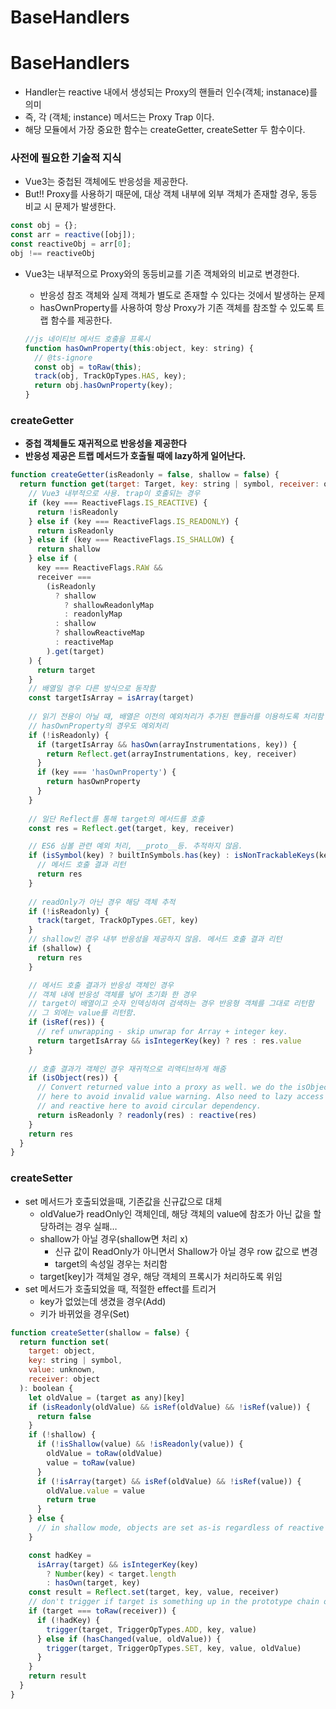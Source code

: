 # BaseHandlers

# BaseHandlers

- Handler는 reactive 내에서 생성되는 Proxy의 핸들러 인수(객체; instanace)를 의미
- 즉, 각 (객체; instance) 메서드는 Proxy Trap 이다.
- 해당 모듈에서 가장 중요한 함수는 createGetter, createSetter 두 함수이다.

### 사전에 필요한 기술적 지식

- Vue3는 중첩된 객체에도 반응성을 제공한다.
- But!! Proxy를 사용하기 때문에, 대상 객체 내부에 외부 객체가 존재할 경우, 동등 비교 시 문제가 발생한다.

```jsx
const obj = {};
const arr = reactive([obj]);
const reactiveObj = arr[0];
obj !== reactiveObj
```

- Vue3는 내부적으로 Proxy와의 동등비교를 기존 객체와의 비교로 변경한다.
    - 반응성 참조 객체와 실제 객체가 별도로 존재할 수 있다는 것에서 발생하는 문제
    - hasOwnProperty를 사용하여 항상 Proxy가 기존 객체를 참조할 수 있도록 트랩 함수를 제공한다.
    
    ```jsx
    //js 네이티브 메서드 호출을 프록시
    function hasOwnProperty(this:object, key: string) {
      // @ts-ignore
      const obj = toRaw(this);
      track(obj, TrackOpTypes.HAS, key);
      return obj.hasOwnProperty(key);
    }
    ```
    

### createGetter

- **중첩 객체들도 재귀적으로 반응성을 제공한다**
- **반응성 제공은 트랩 메서드가 호출될 때에 lazy하게 일어난다.**

```jsx
function createGetter(isReadonly = false, shallow = false) {
  return function get(target: Target, key: string | symbol, receiver: object) {
    // Vue3 내부적으로 사용. trap이 호출되는 경우
    if (key === ReactiveFlags.IS_REACTIVE) {
      return !isReadonly
    } else if (key === ReactiveFlags.IS_READONLY) {
      return isReadonly
    } else if (key === ReactiveFlags.IS_SHALLOW) {
      return shallow
    } else if (
      key === ReactiveFlags.RAW &&
      receiver ===
        (isReadonly
          ? shallow
            ? shallowReadonlyMap
            : readonlyMap
          : shallow
          ? shallowReactiveMap
          : reactiveMap
        ).get(target)
    ) {
      return target
    }
	// 배열일 경우 다른 방식으로 동작함
    const targetIsArray = isArray(target)
	
    // 읽기 전용이 아닐 때, 배열은 이전의 예외처리가 추가된 핸들러를 이용하도록 처리함
    // hasOwnProperty의 경우도 예외처리
    if (!isReadonly) {
      if (targetIsArray && hasOwn(arrayInstrumentations, key)) {
        return Reflect.get(arrayInstrumentations, key, receiver)
      }
      if (key === 'hasOwnProperty') {
        return hasOwnProperty
      }
    }
	
    // 일단 Reflect를 통해 target의 메서드를 호출
    const res = Reflect.get(target, key, receiver)

	// ES6 심볼 관련 예외 처리, __proto__등. 추적하지 않음.
    if (isSymbol(key) ? builtInSymbols.has(key) : isNonTrackableKeys(key)) {
      // 메서드 호출 결과 리턴
      return res
    }
    
    // readOnly가 아닌 경우 해당 객체 추적
    if (!isReadonly) {
      track(target, TrackOpTypes.GET, key)
    }
	// shallow인 경우 내부 반응성을 제공하지 않음. 메서드 호출 결과 리턴
    if (shallow) {
      return res
    }

    // 메서드 호출 결과가 반응성 객체인 경우
    // 객체 내에 반응성 객체를 넣어 초기화 한 경우
    // target이 배열이고 숫자 인덱싱하여 검색하는 경우 반응형 객체를 그대로 리턴함
    // 그 외에는 value를 리턴함.
    if (isRef(res)) {
      // ref unwrapping - skip unwrap for Array + integer key.
      return targetIsArray && isIntegerKey(key) ? res : res.value
    }
	
    // 호출 결과가 객체인 경우 재귀적으로 리액티브하게 해줌
    if (isObject(res)) {
      // Convert returned value into a proxy as well. we do the isObject check
      // here to avoid invalid value warning. Also need to lazy access readonly
      // and reactive here to avoid circular dependency.
      return isReadonly ? readonly(res) : reactive(res)
    }
    return res
  }
}
```

### createSetter

- set 메서드가 호출되었을때, 기존값을 신규값으로 대체
    - oldValue가 readOnly인 객체인데, 해당 객체의 value에 참조가 아닌 값을 할당하려는 경우 실패…
    - shallow가 아닐 경우(shallow면 처리 x)
        - 신규 값이 ReadOnly가 아니면서 Shallow가 아닐 경우 row 값으로 변경
        - target의 속성일 경우는 처리함
    - target[key]가 객체일 경우, 해당 객체의 프록시가 처리하도록 위임
- set 메서드가 호출되었을 때, 적절한 effect를 트리거
    - key가 없었는데 생겼을 경우(Add)
    - 키가 바뀌었을 경우(Set)

```jsx
function createSetter(shallow = false) {
  return function set(
    target: object,
    key: string | symbol,
    value: unknown,
    receiver: object
  ): boolean {
    let oldValue = (target as any)[key]
    if (isReadonly(oldValue) && isRef(oldValue) && !isRef(value)) {
      return false
    }
    if (!shallow) {
      if (!isShallow(value) && !isReadonly(value)) {
        oldValue = toRaw(oldValue)
        value = toRaw(value)
      }
      if (!isArray(target) && isRef(oldValue) && !isRef(value)) {
        oldValue.value = value
        return true
      }
    } else {
      // in shallow mode, objects are set as-is regardless of reactive or not
    }

    const hadKey =
      isArray(target) && isIntegerKey(key)
        ? Number(key) < target.length
        : hasOwn(target, key)
    const result = Reflect.set(target, key, value, receiver)
    // don't trigger if target is something up in the prototype chain of original
    if (target === toRaw(receiver)) {
      if (!hadKey) {
        trigger(target, TriggerOpTypes.ADD, key, value)
      } else if (hasChanged(value, oldValue)) {
        trigger(target, TriggerOpTypes.SET, key, value, oldValue)
      }
    }
    return result
  }
}
```